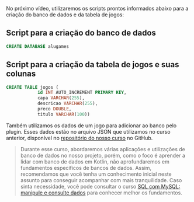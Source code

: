 No próximo vídeo, utilizaremos os scripts prontos informados abaixo para a criação do banco de dados e da tabela de jogos:

## Script para a criação do banco de dados

```sql
CREATE DATABASE alugames
```

## Script para a criação da tabela de jogos e suas colunas

```sql
CREATE TABLE jogos (
            id INT AUTO_INCREMENT PRIMARY KEY,
            capa VARCHAR(255),
            descricao VARCHAR(255),
            preco DOUBLE,
            titulo VARCHAR(100))
```

Também utilizamos os dados de um jogo para adicionar ao banco pelo plugin. Esses dados estão no arquivo JSON que utilizamos no curso anterior, disponível no [repositório do nosso curso](https://raw.githubusercontent.com/jeniblodev/arquivosJson/main/jogos.json) no GitHub.

> Durante esse curso, abordaremos várias aplicações e utilizações de banco de dados no nosso projeto, porém, como o foco é aprender a lidar com banco de dados em Kotlin, não aprofundaremos em fundamentos específicos de bancos de dados. Assim, recomendamos que você tenha um conhecimento inicial neste assunto para conseguir acompanhar com mais tranquilidade. Caso sinta necessidade, você pode consultar o curso [SQL com MySQL: manipule e consulte dados](https://cursos.alura.com.br/course/mysql-manipule-dados-com-sql) para conhecer melhor os fundamentos.